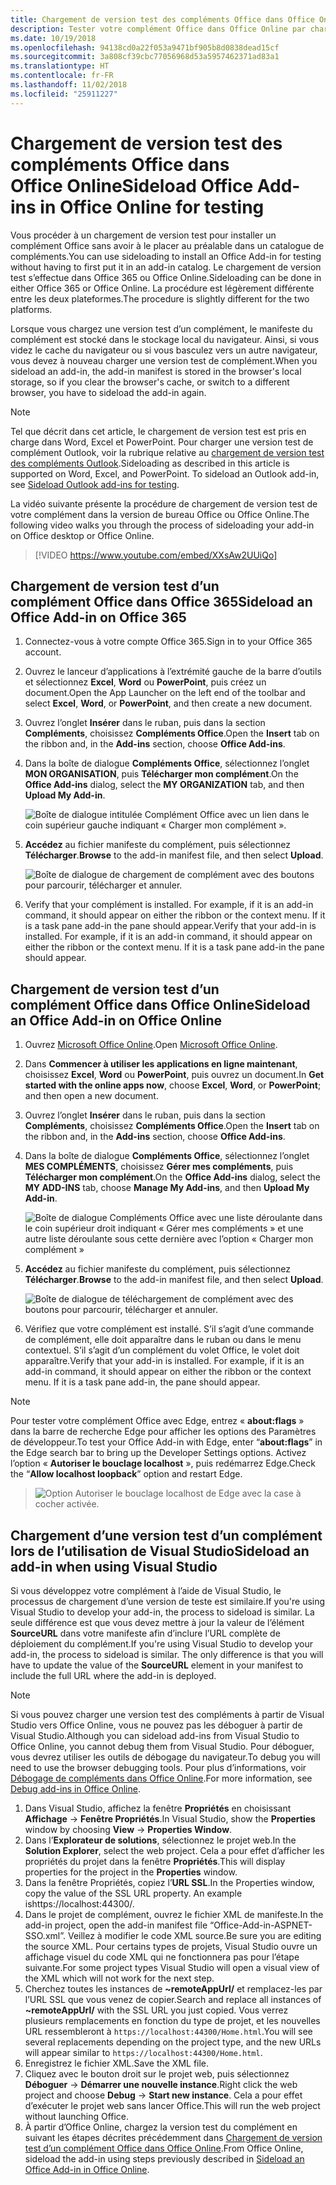 ```yaml
---
title: Chargement de version test des compléments Office dans Office Online
description: Tester votre complément Office dans Office Online par chargement de version test
ms.date: 10/19/2018
ms.openlocfilehash: 94138cd0a22f053a9471bf905b8d0838dead15cf
ms.sourcegitcommit: 3a808cf39cbc77056968d53a5957462371ad83a1
ms.translationtype: HT
ms.contentlocale: fr-FR
ms.lasthandoff: 11/02/2018
ms.locfileid: "25911227"
---
```

# <a name="sideload-office-add-ins-in-office-online-for-testing"></a><span data-ttu-id="b7c54-103">Chargement de version test des compléments Office dans Office Online</span><span class="sxs-lookup"><span data-stu-id="b7c54-103">Sideload Office Add-ins in Office Online for testing</span></span>

<span data-ttu-id="b7c54-104">Vous procéder à un chargement de version test pour installer un complément Office sans avoir à le placer au préalable dans un catalogue de compléments.</span><span class="sxs-lookup"><span data-stu-id="b7c54-104">You can use sideloading to install an Office Add-in for testing without having to first put it in an add-in catalog.</span></span> <span data-ttu-id="b7c54-105">Le chargement de version test s’effectue dans Office 365 ou Office Online.</span><span class="sxs-lookup"><span data-stu-id="b7c54-105">Sideloading can be done in either Office 365 or Office Online.</span></span> <span data-ttu-id="b7c54-106">La procédure est légèrement différente entre les deux plateformes.</span><span class="sxs-lookup"><span data-stu-id="b7c54-106">The procedure is slightly different for the two platforms.</span></span> 

<span data-ttu-id="b7c54-107">Lorsque vous chargez une version test d’un complément, le manifeste du complément est stocké dans le stockage local du navigateur. Ainsi, si vous videz le cache du navigateur ou si vous basculez vers un autre navigateur, vous devez à nouveau charger une version test de complément.</span><span class="sxs-lookup"><span data-stu-id="b7c54-107">When you sideload an add-in, the add-in manifest is stored in the browser's local storage, so if you clear the browser's cache, or switch to a different browser, you have to sideload the add-in again.</span></span>


> [!NOTE]
> <span data-ttu-id="b7c54-p102">Tel que décrit dans cet article, le chargement de version test est pris en charge dans Word, Excel et PowerPoint. Pour charger une version test de complément Outlook, voir la rubrique relative au [chargement de version test des compléments Outlook](https://docs.microsoft.com/outlook/add-ins/sideload-outlook-add-ins-for-testing).</span><span class="sxs-lookup"><span data-stu-id="b7c54-p102">Sideloading as described in this article is supported on Word, Excel, and PowerPoint. To sideload an Outlook add-in, see [Sideload Outlook add-ins for testing](https://docs.microsoft.com/outlook/add-ins/sideload-outlook-add-ins-for-testing).</span></span>

<span data-ttu-id="b7c54-110">La vidéo suivante présente la procédure de chargement de version test de votre complément dans la version de bureau Office ou Office Online.</span><span class="sxs-lookup"><span data-stu-id="b7c54-110">The following video walks you through the process of sideloading your add-in on Office desktop or Office Online.</span></span>  


> [!VIDEO https://www.youtube.com/embed/XXsAw2UUiQo]

## <a name="sideload-an-office-add-in-in-office-365"></a><span data-ttu-id="b7c54-111">Chargement de version test d’un complément Office dans Office 365</span><span class="sxs-lookup"><span data-stu-id="b7c54-111">Sideload an Office Add-in on Office 365</span></span>


1. <span data-ttu-id="b7c54-112">Connectez-vous à votre compte Office 365.</span><span class="sxs-lookup"><span data-stu-id="b7c54-112">Sign in to your Office 365 account.</span></span>
    
2. <span data-ttu-id="b7c54-113">Ouvrez le lanceur d’applications à l’extrémité gauche de la barre d’outils et sélectionnez **Excel**,  **Word** ou **PowerPoint**, puis créez un document.</span><span class="sxs-lookup"><span data-stu-id="b7c54-113">Open the App Launcher on the left end of the toolbar and select  **Excel**,  **Word**, or  **PowerPoint**, and then create a new document.</span></span>
    
3. <span data-ttu-id="b7c54-114">Ouvrez l’onglet **Insérer** dans le ruban, puis dans la section **Compléments**, choisissez **Compléments Office**.</span><span class="sxs-lookup"><span data-stu-id="b7c54-114">Open the  **Insert** tab on the ribbon and, in the **Add-ins** section, choose **Office Add-ins**.</span></span>
    
4. <span data-ttu-id="b7c54-115">Dans la boîte de dialogue **Compléments Office**, sélectionnez l’onglet **MON ORGANISATION**, puis **Télécharger mon complément**.</span><span class="sxs-lookup"><span data-stu-id="b7c54-115">On the  **Office Add-ins** dialog, select the **MY ORGANIZATION** tab, and then **Upload My Add-in**.</span></span>
    
    ![Boîte de dialogue intitulée Complément Office avec un lien dans le coin supérieur gauche indiquant « Charger mon complément ».](../images/office-add-ins.png)

5.  <span data-ttu-id="b7c54-117">**Accédez** au fichier manifeste du complément, puis sélectionnez **Télécharger**.</span><span class="sxs-lookup"><span data-stu-id="b7c54-117">**Browse** to the add-in manifest file, and then select **Upload**.</span></span>
    
    ![Boîte de dialogue de chargement de complément avec des boutons pour parcourir, télécharger et annuler.](../images/upload-add-in.png)

6. <span data-ttu-id="b7c54-p103">Verify that your complément is installed. For example, if it is an add-in command, it should appear on either the ribbon or the context menu. If it is a task pane add-in the pane should appear.</span><span class="sxs-lookup"><span data-stu-id="b7c54-p103">Verify that your add-in is installed. For example, if it is an add-in command, it should appear on either the ribbon or the context menu. If it is a task pane add-in the pane should appear.</span></span>
    

## <a name="sideload-an-office-add-in-in-office-online"></a><span data-ttu-id="b7c54-122">Chargement de version test d’un complément Office dans Office Online</span><span class="sxs-lookup"><span data-stu-id="b7c54-122">Sideload an Office Add-in on Office Online</span></span>


1. <span data-ttu-id="b7c54-123">Ouvrez [Microsoft Office Online](https://office.live.com/).</span><span class="sxs-lookup"><span data-stu-id="b7c54-123">Open [Microsoft Office Online](https://office.live.com/).</span></span>
    
2. <span data-ttu-id="b7c54-124">Dans **Commencer à utiliser les applications en ligne maintenant**, choisissez **Excel**, **Word** ou **PowerPoint**, puis ouvrez un document.</span><span class="sxs-lookup"><span data-stu-id="b7c54-124">In  **Get started with the online apps now**, choose  **Excel**,  **Word**, or  **PowerPoint**; and then open a new document.</span></span>
    
3. <span data-ttu-id="b7c54-125">Ouvrez l’onglet **Insérer** dans le ruban, puis dans la section **Compléments**, choisissez **Compléments Office**.</span><span class="sxs-lookup"><span data-stu-id="b7c54-125">Open the  **Insert** tab on the ribbon and, in the **Add-ins** section, choose **Office Add-ins**.</span></span>
    
4. <span data-ttu-id="b7c54-126">Dans la boîte de dialogue **Compléments Office**, sélectionnez l’onglet **MES COMPLÉMENTS**, choisissez **Gérer mes compléments**, puis **Télécharger mon complément**.</span><span class="sxs-lookup"><span data-stu-id="b7c54-126">On the  **Office Add-ins** dialog, select the **MY ADD-INS** tab, choose **Manage My Add-ins**, and then  **Upload My Add-in**.</span></span>
    
    ![Boîte de dialogue Compléments Office avec une liste déroulante dans le coin supérieur droit indiquant « Gérer mes compléments » et une autre liste déroulante sous cette dernière avec l’option « Charger mon complément »](../images/office-add-ins-my-account.png)

5.  <span data-ttu-id="b7c54-128">**Accédez** au fichier manifeste du complément, puis sélectionnez **Télécharger**.</span><span class="sxs-lookup"><span data-stu-id="b7c54-128">**Browse** to the add-in manifest file, and then select **Upload**.</span></span>
    
    ![Boîte de dialogue de téléchargement de complément avec des boutons pour parcourir, télécharger et annuler.](../images/upload-add-in.png)

6. <span data-ttu-id="b7c54-p104">Vérifiez que votre complément est installé. S’il s’agit d’une commande de complément, elle doit apparaître dans le ruban ou dans le menu contextuel. S’il s’agit d’un complément du volet Office, le volet doit apparaître.</span><span class="sxs-lookup"><span data-stu-id="b7c54-p104">Verify that your add-in is installed. For example, if it is an add-in command, it should appear on either the ribbon or the context menu. If it is a task pane add-in, the pane should appear.</span></span>

> [!NOTE]
><span data-ttu-id="b7c54-133">Pour tester votre complément Office avec Edge, entrez « **about:flags** » dans la barre de recherche Edge pour afficher les options des Paramètres de développeur.</span><span class="sxs-lookup"><span data-stu-id="b7c54-133">To test your Office Add-in with Edge, enter “**about:flags**” in the Edge search bar to bring up the Developer Settings options.</span></span>  <span data-ttu-id="b7c54-134">Activez l’option « **Autoriser le bouclage localhost** », puis redémarrez Edge.</span><span class="sxs-lookup"><span data-stu-id="b7c54-134">Check the “**Allow localhost loopback**” option and restart Edge.</span></span>

>    ![Option Autoriser le bouclage localhost de Edge avec la case à cocher activée.](../images/allow-localhost-loopback.png)

## <a name="sideload-an-add-in-when-using-visual-studio"></a><span data-ttu-id="b7c54-136">Chargement d’une version test d’un complément lors de l’utilisation de Visual Studio</span><span class="sxs-lookup"><span data-stu-id="b7c54-136">Sideload an add-in when using Visual Studio</span></span>

<span data-ttu-id="b7c54-137">Si vous développez votre complément à l’aide de Visual Studio, le processus de chargement d’une version de teste est similaire.</span><span class="sxs-lookup"><span data-stu-id="b7c54-137">If you're using Visual Studio to develop your add-in, the process to sideload is similar.</span></span> <span data-ttu-id="b7c54-138">La seule différence est que vous devez mettre à jour la valeur de l’élément **SourceURL** dans votre manifeste afin d’inclure l’URL complète de déploiement du complément.</span><span class="sxs-lookup"><span data-stu-id="b7c54-138">If you're using Visual Studio to develop your add-in, the process to sideload is similar. The only difference is that you will have to update the value of the **SourceURL** element in your manifest to include the full URL where the add-in is deployed.</span></span>

> [!NOTE]
> <span data-ttu-id="b7c54-139">Si vous pouvez charger une version test des compléments à partir de Visual Studio vers Office Online, vous ne pouvez pas les déboguer à partir de Visual Studio.</span><span class="sxs-lookup"><span data-stu-id="b7c54-139">Although you can sideload add-ins from Visual Studio to Office Online, you cannot debug them from Visual Studio.</span></span> <span data-ttu-id="b7c54-140">Pour déboguer, vous devrez utiliser les outils de débogage du navigateur.</span><span class="sxs-lookup"><span data-stu-id="b7c54-140">To debug you will need to use the browser debugging tools.</span></span> <span data-ttu-id="b7c54-141">Pour plus d’informations, voir [Débogage de compléments dans Office Online](debug-add-ins-in-office-online.md).</span><span class="sxs-lookup"><span data-stu-id="b7c54-141">For more information, see [Debug add-ins in Office Online](debug-add-ins-in-office-online.md).</span></span>

1. <span data-ttu-id="b7c54-142">Dans Visual Studio, affichez la fenêtre **Propriétés** en choisissant **Affichage** -> **Fenêtre Propriétés**.</span><span class="sxs-lookup"><span data-stu-id="b7c54-142">In Visual Studio, show the **Properties** window by choosing **View** -> **Properties Window**.</span></span>
2. <span data-ttu-id="b7c54-143">Dans l’**Explorateur de solutions**, sélectionnez le projet web.</span><span class="sxs-lookup"><span data-stu-id="b7c54-143">In the **Solution Explorer**, select the web project.</span></span> <span data-ttu-id="b7c54-144">Cela a pour effet d’afficher les propriétés du projet dans la fenêtre **Propriétés**.</span><span class="sxs-lookup"><span data-stu-id="b7c54-144">This will display properties for the project in the **Properties** window.</span></span>
3. <span data-ttu-id="b7c54-145">Dans la fenêtre Propriétés, copiez l’**URL SSL**.</span><span class="sxs-lookup"><span data-stu-id="b7c54-145">In the  Properties window, copy the value of the SSL URL property. An example ishttps://localhost:44300/.</span></span>
4. <span data-ttu-id="b7c54-146">Dans le projet de complément, ouvrez le fichier XML de manifeste.</span><span class="sxs-lookup"><span data-stu-id="b7c54-146">In the add-in project, open the add-in manifest file “Office-Add-in-ASPNET-SSO.xml”.</span></span> <span data-ttu-id="b7c54-147">Veillez à modifier le code XML source.</span><span class="sxs-lookup"><span data-stu-id="b7c54-147">Be sure you are editing the source XML.</span></span> <span data-ttu-id="b7c54-148">Pour certains types de projets, Visual Studio ouvre un affichage visuel du code XML qui ne fonctionnera pas pour l’étape suivante.</span><span class="sxs-lookup"><span data-stu-id="b7c54-148">For some project types Visual Studio will open a visual view of the XML which will not work for the next step.</span></span>
5. <span data-ttu-id="b7c54-149">Cherchez toutes les instances de **~remoteAppUrl/** et remplacez-les par l’URL SSL que vous venez de copier.</span><span class="sxs-lookup"><span data-stu-id="b7c54-149">Search and replace all instances of **~remoteAppUrl/** with the SSL URL you just copied.</span></span> <span data-ttu-id="b7c54-150">Vous verrez plusieurs remplacements en fonction du type de projet, et les nouvelles URL ressembleront à `https://localhost:44300/Home.html`.</span><span class="sxs-lookup"><span data-stu-id="b7c54-150">You will see several replacements depending on the project type, and the new URLs will appear similar to `https://localhost:44300/Home.html`.</span></span>
6. <span data-ttu-id="b7c54-151">Enregistrez le fichier XML.</span><span class="sxs-lookup"><span data-stu-id="b7c54-151">Save the XML file.</span></span>
7. <span data-ttu-id="b7c54-152">Cliquez avec le bouton droit sur le projet web, puis sélectionnez **Déboguer** -> **Démarrer une nouvelle instance**.</span><span class="sxs-lookup"><span data-stu-id="b7c54-152">Right click the web project and choose **Debug** -> **Start new instance**.</span></span> <span data-ttu-id="b7c54-153">Cela a pour effet d’exécuter le projet web sans lancer Office.</span><span class="sxs-lookup"><span data-stu-id="b7c54-153">This will run the web project without launching Office.</span></span>
8. <span data-ttu-id="b7c54-154">À partir d’Office Online, chargez la version test du complément en suivant les étapes décrites précédemment dans [Chargement de version test d’un complément Office dans Office Online](#sideload-an-office-add-in-in-office-online).</span><span class="sxs-lookup"><span data-stu-id="b7c54-154">From Office Online, sideload the add-in using steps previously described in [Sideload an Office Add-in in Office Online](#sideload-an-office-add-in-in-office-online).</span></span>
